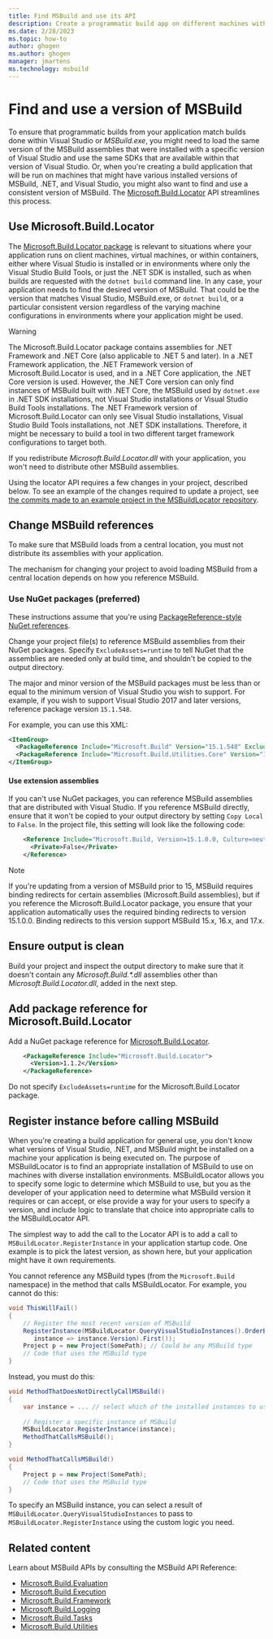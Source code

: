 ```yaml
---
title: Find MSBuild and use its API
description: Create a programmatic build app on different machines with the same MSBuild version, and ensure builds from your app match builds in Visual Studio or MSBuild.exe. 
ms.date: 2/28/2023
ms.topic: how-to
author: ghogen
ms.author: ghogen
manager: jmartens
ms.technology: msbuild
---
```

# Find and use a version of MSBuild

To ensure that programmatic builds from your application match builds done within Visual Studio or *MSBuild.exe*, you might need to load the same version of the MSBuild assemblies that were installed with a specific version of Visual Studio and use the same SDKs that are available within that version of Visual Studio. Or, when you're creating a build application that will be run on machines that might have various installed versions of MSBuild, .NET, and Visual Studio, you might also want to find and use a consistent version of MSBuild. The [Microsoft.Build.Locator](/dotnet/api/microsoft.build.locator) API streamlines this process.

## Use Microsoft.Build.Locator

The [Microsoft.Build.Locator package](https://www.nuget.org/packages/Microsoft.Build.Locator) is relevant to situations where your application runs on client machines, virtual machines, or within containers, either where Visual Studio is installed or in environments where only the Visual Studio Build Tools, or just the .NET SDK is installed, such as when builds are requested with the `dotnet build` command line. In any case, your application needs to find the desired version of MSBuild. That could be the version that matches Visual Studio, MSBuild.exe, or `dotnet build`, or a particular consistent version regardless of the varying machine configurations in environments where your application might be used.

> [!WARNING]
> The Microsoft.Build.Locator package contains assemblies for .NET Framework and .NET Core (also applicable to .NET 5 and later). In a .NET Framework application, the .NET Framework version of Microsoft.Build.Locator is used, and in a .NET Core application, the .NET Core version is used. However, the .NET Core version can only find instances of MSBuild built with .NET Core, the MSBuild used by `dotnet.exe` in .NET SDK installations, not Visual Studio installations or Visual Studio Build Tools installations. The .NET Framework version of Microsoft.Build.Locator can only see Visual Studio installations, Visual Studio Build Tools installations, not .NET SDK installations. Therefore, it might be necessary to build a tool in two different target framework configurations to target both.

If you redistribute *Microsoft.Build.Locator.dll* with your application, you won't need to distribute other MSBuild assemblies.

Using the locator API requires a few changes in your project, described below. To see an example of the changes required to update a project, see [the commits made to an example project in the MSBuildLocator repository](https://github.com/Microsoft/MSBuildLocator/commits/example-updating-to-msbuild-15).

## Change MSBuild references

To make sure that MSBuild loads from a central location, you must not distribute its assemblies with your application.

The mechanism for changing your project to avoid loading MSBuild from a central location depends on how you reference MSBuild.

### Use NuGet packages (preferred)

These instructions assume that you're using [PackageReference-style NuGet references](/nuget/consume-packages/package-references-in-project-files).

Change your project file(s) to reference MSBuild assemblies from their NuGet packages. Specify `ExcludeAssets=runtime` to tell NuGet that the assemblies are needed only at build time, and shouldn't be copied to the output directory.

The major and minor version of the MSBuild packages must be less than or equal to the minimum version of Visual Studio you wish to support. For example, if you wish to support Visual Studio 2017 and later versions, reference package version `15.1.548`.

For example, you can use this XML:

```xml
<ItemGroup>
  <PackageReference Include="Microsoft.Build" Version="15.1.548" ExcludeAssets="runtime" />
  <PackageReference Include="Microsoft.Build.Utilities.Core" Version="15.1.548" ExcludeAssets="runtime" />
</ItemGroup>
```

#### Use extension assemblies

If you can't use NuGet packages, you can reference MSBuild assemblies that are distributed with Visual Studio. If you reference MSBuild directly, ensure that it won't be copied to your output directory by setting `Copy Local` to `False`. In the project file, this setting will look like the following code:

```xml
    <Reference Include="Microsoft.Build, Version=15.1.0.0, Culture=neutral, PublicKeyToken=b03f5f7f11d50a3a, processorArchitecture=MSIL">
      <Private>False</Private>
    </Reference>
```

> [!NOTE]
> If you're updating from a version of MSBuild prior to 15, MSBuild requires binding redirects for certain assemblies (Microsoft.Build assemblies), but if you reference the Microsoft.Build.Locator package, you ensure that your application automatically uses the required binding redirects to version 15.1.0.0. Binding redirects to this version support MSBuild 15.x, 16.x, and 17.x.

## Ensure output is clean

Build your project and inspect the output directory to make sure that it doesn't contain any *Microsoft.Build.\*.dll* assemblies other than *Microsoft.Build.Locator.dll*, added in the next step.

## Add package reference for Microsoft.Build.Locator

Add a NuGet package reference for [Microsoft.Build.Locator](https://www.nuget.org/packages/Microsoft.Build.Locator/).

```xml
    <PackageReference Include="Microsoft.Build.Locator">
      <Version>1.1.2</Version>
    </PackageReference>
```

Do not specify `ExcludeAssets=runtime` for the Microsoft.Build.Locator package.

## Register instance before calling MSBuild

When you're creating a build application for general use, you don't know what versions of Visual Studio, .NET, and MSBuild might be installed on a machine your application is being executed on. The purpose of MSBuildLocator is to find an appropriate installation of MSBuild to use on machines with diverse installation environments. MSBuildLocator allows you to specify some logic to determine which MSBuild to use, but you as the developer of your application need to determine what MSBuild version it requires or can accept, or else provide a way for your users to specify a version, and include logic to translate that choice into appropriate calls to the MSBuildLocator API.

The simplest way to add the call to the Locator API is to add a call to `MSBuildLocator.RegisterInstance`
in your application startup code. One example is to pick the latest version, as shown here, but your application might have it own requirements.

You cannot reference any MSBuild types (from the `Microsoft.Build` namespace) in the method that calls MSBuildLocator. For example, you cannot do this:

 ```csharp
 void ThisWillFail()
 {
     // Register the most recent version of MSBuild
     RegisterInstance(MSBuildLocator.QueryVisualStudioInstances().OrderByDescending(
        instance => instance.Version).First());
     Project p = new Project(SomePath); // Could be any MSBuild type
     // Code that uses the MSBuild type
 }
 ```

 Instead, you must do this:

 ```csharp
 void MethodThatDoesNotDirectlyCallMSBuild()
 {
     var instance = ... // select which of the installed instances to use
     
     // Register a specific instance of MSBuild
     MSBuildLocator.RegisterInstance(instance);
     MethodThatCallsMSBuild();
 }
 
 void MethodThatCallsMSBuild()
 {
     Project p = new Project(SomePath);
     // Code that uses the MSBuild type
 }
 ```

To specify an MSBuild instance, you can select a result of `MSBuildLocator.QueryVisualStudioInstances` to pass to `MSBuildLocator.RegisterInstance` using the custom logic you need.

## Related content

Learn about MSBuild APIs by consulting the MSBuild API Reference:

- [Microsoft.Build.Evaluation](/dotnet/api/microsoft.build.evaluation)
- [Microsoft.Build.Execution](/dotnet/api/microsoft.build.execution)
- [Microsoft.Build.Framework](/dotnet/api/microsoft.build.framework)
- [Microsoft.Build.Logging](/dotnet/api/microsoft.build.logging)
- [Microsoft.Build.Tasks](/dotnet/api/microsoft.build.tasks)
- [Microsoft.Build.Utilities](/dotnet/api/microsoft.build.utilities)
